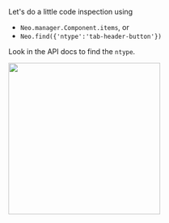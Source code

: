 Let's do a little code inspection using
- `Neo.manager.Component.items`, or
- `Neo.find({'ntype':'tab-header-button'})`

Look in the API docs to find the `ntype`.

<img height="300" src="https://s3.amazonaws.com/edu.umich.rahder.neo.learn.images/intro/FindingNtype.png"/>
